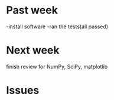# Past week
-install software
-ran the tests(all passed)

# Next week
finish review for NumPy, SciPy, matplotlib

# Issues

